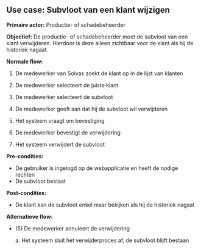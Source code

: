 ## Use case: Subvloot van een klant wijzigen

**Primaire actor:** Productie- of schadebeheerder

**Objectief:** De productie- of schadebeheerder moet de subvloot van een klant verwijderen. Hierdoor is deze alleen zichtbaar voor de klant als hij de historiek nagaat.

**Normale flow:**

1. De medewerker van Solvas zoekt de klant op in de lijst van klanten

2. De medewerker selecteert de juiste klant

3. De medewerker selecteert de subvloot

4. De medewerker geeft aan dat hij de subvloot wil verwijderen

5. Het systeem vraagt om bevestiging

6. De medewerker bevestigt de verwijdering

7. Het systeem verwijdert de subvloot

**Pre-condities:**
- De gebruiker is ingelogd op de webapplicatie en heeft de nodige rechten
- De subvloot bestaat

**Post-condities:**
- De klant kan de subvloot enkel maar bekijken als hij de historiek nagaat

**Alternatieve flow:**

* (5) De medewerker annuleert de verwijdering

  a. Het systeem sluit het verwijderproces af, de subvloot blijft bestaan
